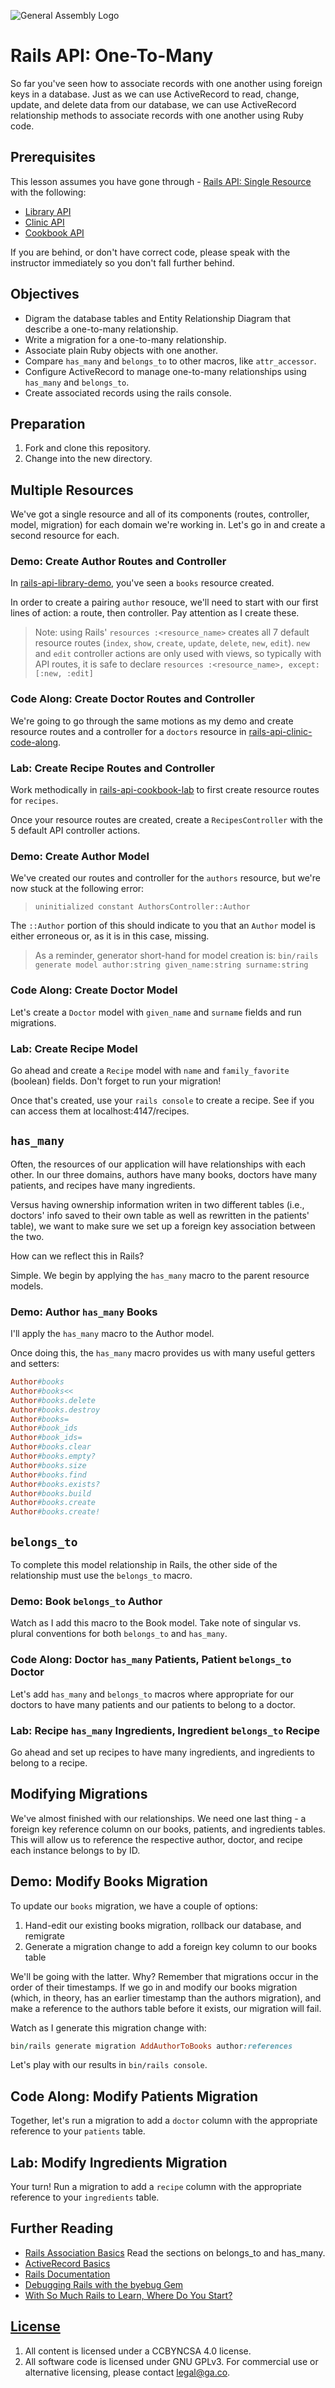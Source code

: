 ![General Assembly Logo](http://i.imgur.com/ke8USTq.png)

# Rails API: One-To-Many

So far you've seen how to associate records with one another using foreign keys
 in a database.
Just as we can use ActiveRecord to read, change, update, and delete data from
 our database, we can use ActiveRecord relationship methods to associate records
 with one another using Ruby code.

## Prerequisites

This lesson assumes you have gone through -   [Rails API: Single
 Resource](https://github.com/ga-wdi-boston/rails-api-single-resource) with the
 following:

-   [Library API](https://github.com/ga-wdi-boston/rails-api-library-demo)
-   [Clinic API](https://github.com/ga-wdi-boston/rails-api-clinic-code-along)
-   [Cookbook API](https://github.com/ga-wdi-boston/rails-api-cookbook-lab)

If you are behind, or don't have correct code, please speak with the instructor
immediately so you don't fall further behind.

## Objectives

-   Digram the database tables and Entity Relationship Diagram that describe a
 one-to-many relationship.
-   Write a migration for a one-to-many relationship.
-   Associate plain Ruby objects with one another.
-   Compare `has_many` and `belongs_to` to other macros, like `attr_accessor`.
-   Configure ActiveRecord to manage one-to-many relationships using `has_many`
 and `belongs_to`.
-   Create associated records using the rails console.

## Preparation

1.  Fork and clone this repository.
1.  Change into the new directory.

## Multiple Resources

We've got a single resource and all of its components (routes, controller,
model, migration) for each domain we're working in. Let's go in and create a
second resource for each.

### Demo: Create Author Routes and Controller

In [rails-api-library-demo](https://github.com/ga-wdi-boston/rails-api-library-demo),
you've seen a `books` resource created.

In order to create a pairing `author` resouce, we'll need to start with our
first lines of action: a route, then controller. Pay attention as I create
these.

> Note: using Rails' `resources :<resource_name>` creates all 7 default resource
> routes (`index`, `show`, `create`, `update`, `delete`, `new`, `edit`).
> `new` and `edit` controller actions are only used with views, so typically
> with API routes, it is safe to declare
> `resources :<resource_name>, except: [:new, :edit]`

### Code Along: Create Doctor Routes and Controller

We're going to go through the same motions as my demo and create resource
routes and a controller for a `doctors` resource in [rails-api-clinic-code-along](https://github.com/ga-wdi-boston/rails-api-clinic-code-along).

### Lab: Create Recipe Routes and Controller

Work methodically in [rails-api-cookbook-lab](https://github.com/ga-wdi-boston/rails-api-cookbook-lab)
to first create resource routes for `recipes`.

Once your resource routes are created, create a `RecipesController` with the 5
default API controller actions.

### Demo: Create Author Model

We've created our routes and controller for the `authors` resource, but we're
now stuck at the following error:

> `uninitialized constant AuthorsController::Author`

The `::Author` portion of this should indicate to you that an `Author` model is
either erroneous or, as it is in this case, missing.

> As a reminder, generator short-hand for model creation is:
> `bin/rails generate model author:string given_name:string surname:string`

### Code Along: Create Doctor Model

Let's create a `Doctor` model with `given_name` and `surname` fields and run
migrations.

### Lab: Create Recipe Model

Go ahead and create a `Recipe` model with `name` and `family_favorite`
(boolean) fields.  Don't forget to run your migration!

Once that's created, use your `rails console` to create a recipe. See if you
can access them at localhost:4147/recipes.

## `has_many`

Often, the resources of our application will have relationships with each
other. In our three domains, authors have many books, doctors have many
patients, and recipes have many ingredients.

Versus having ownership information writen in two different tables (i.e.,
doctors' info saved to their own table as well as rewritten in the patients'
table), we want to make sure we set up a foreign key association between the
two.

How can we reflect this in Rails?

Simple. We begin by applying the `has_many` macro to the parent resource models.

### Demo: Author `has_many` Books

I'll apply the `has_many` macro to the Author model.

Once doing this, the `has_many` macro provides us with many useful getters and
setters:

```rb
Author#books
Author#books<<
Author#books.delete
Author#books.destroy
Author#books=
Author#book_ids
Author#book_ids=
Author#books.clear
Author#books.empty?
Author#books.size
Author#books.find
Author#books.exists?
Author#books.build
Author#books.create
Author#books.create!
```

## `belongs_to`

To complete this model relationship in Rails, the other side of the
relationship must use the `belongs_to` macro.

### Demo: Book `belongs_to` Author

Watch as I add this macro to the Book model. Take note of singular vs. plural
conventions for both `belongs_to` and `has_many`.

### Code Along: Doctor `has_many` Patients, Patient `belongs_to` Doctor

Let's add `has_many` and `belongs_to` macros where appropriate for our doctors
to have many patients and our patients to belong to a doctor.

### Lab: Recipe `has_many` Ingredients, Ingredient `belongs_to` Recipe

Go ahead and set up recipes to have many ingredients, and ingredients to belong
to a recipe.

## Modifying Migrations

We've almost finished with our relationships. We need one last thing - a
foreign key reference column on our books, patients, and ingredients tables.
This will allow us to reference the respective author, doctor, and recipe each
instance belongs to by ID.

## Demo: Modify Books Migration

To update our `books` migration, we have a couple of options:

1.  Hand-edit our existing books migration, rollback our database, and remigrate
1.  Generate a migration change to add a foreign key column to our books table

We'll be going with the latter. Why? Remember that migrations occur in the
order of their timestamps. If we go in and modify our books migration (which,
in theory, has an earlier timestamp than the authors migration), and make a
reference to the authors table before it exists, our migration will fail.

Watch as I generate this migration change with:

```ruby
bin/rails generate migration AddAuthorToBooks author:references
```

Let's play with our results in `bin/rails console`.

## Code Along: Modify Patients Migration

Together, let's run a migration to add a `doctor` column with the appropriate
 reference to your `patients` table.

## Lab: Modify Ingredients Migration

Your turn! Run a migration to add a `recipe` column with the appropriate
 reference to your `ingredients` table.

## Further Reading

-   [Rails Association Basics](http://guides.rubyonrails.org/association_basics.html)
 Read the sections on belongs_to and has_many.
-   [ActiveRecord Basics](http://guides.rubyonrails.org/active_record_basics.html)
-   [Rails Documentation](http://api.rubyonrails.org/)
-   [Debugging Rails with the byebug Gem](http://guides.rubyonrails.org/debugging_rails_applications.html#debugging-with-the-byebug-gem)
-   [With So Much Rails to Learn, Where Do You Start?](http://www.justinweiss.com/blog/2015/05/25/with-so-much-rails-to-learn/)

## [License](LICENSE)

1.  All content is licensed under a CC­BY­NC­SA 4.0 license.
1.  All software code is licensed under GNU GPLv3. For commercial use or alternative
licensing, please contact legal@ga.co.

